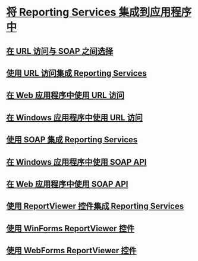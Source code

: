 # [将 Reporting Services 集成到应用程序中](integrating-reporting-services-into-applications.md)
## [在 URL 访问与 SOAP 之间选择](choosing-between-url-access-and-soap.md)
## [使用 URL 访问集成 Reporting Services](integrating-reporting-services-using-url-access.md)
## [在 Web 应用程序中使用 URL 访问](integrating-reporting-services-using-url-access-web-application.md)
## [在 Windows 应用程序中使用 URL 访问](integrating-reporting-services-using-url-access-windows-application.md)
## [使用 SOAP 集成 Reporting Services](integrating-reporting-services-using-soap.md)
## [在 Windows 应用程序中使用 SOAP API](integrating-reporting-services-using-soap-windows-application.md)
## [在 Web 应用程序中使用 SOAP API](integrating-reporting-services-using-soap-web-application.md)
## [使用 ReportViewer 控件集成 Reporting Services](integrating-reporting-services-using-reportviewer-controls.md)
## [使用 WinForms ReportViewer 控件](using-the-winforms-reportviewer-control.md)
## [使用 WebForms ReportViewer 控件](using-the-webforms-reportviewer-control.md)
